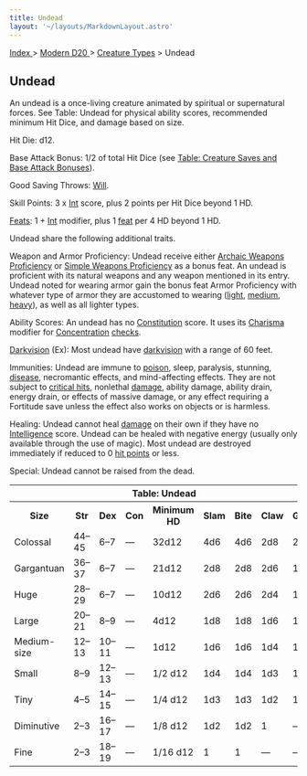 ```yaml
---
title: Undead
layout: '~/layouts/MarkdownLayout.astro'
---
```


[ Index ](/) > [ Modern D20 ](/modern.d20.srd) > [Creature Types](/modern.d20.srd/creature.types) > Undead

## Undead

An undead is a once-living creature animated by spiritual or supernatural
forces. See Table: Undead for physical ability scores, recommended minimum Hit
Dice, and damage based on size.

Hit Die: d12.

Base Attack Bonus: 1/2 of total Hit Dice (see [Table: Creature Saves and Base Attack Bonuses](/modern.d20.srd/combat/index)).

Good Saving Throws: [Will](/modern.d20.srd/basics/saving.throws).

Skill Points: 3 x [Int](/modern.d20.srd/basics/ability.scores) score, plus 2
points per Hit Dice beyond 1 HD.

[Feats](/modern.d20.srd/feats): 1 +
[Int](/modern.d20.srd/basics/ability.scores) modifier, plus 1
[feat](/modern.d20.srd/feats) per 4 HD beyond 1 HD.

Undead share the following additional traits.

Weapon and Armor Proficiency: Undead receive either [Archaic Weapons Proficiency](/modern.d20.srd/feats/archaic.weapons.proficiency) or [Simple Weapons Proficiency](/modern.d20.srd/feats/simple.weapons.proficiency) as a
bonus feat. An undead is proficient with its natural weapons and any weapon
mentioned in its entry. Undead noted for wearing armor gain the bonus feat
Armor Proficiency with whatever type of armor they are accustomed to wearing
([light](/modern.d20.srd/feats/armor.proficiency.light),
[medium](/modern.d20.srd/feats/armor.proficiency.medium),
[heavy](/modern.d20.srd/feats/armor.proficiency.heavy)), as well as all
lighter types.

Ability Scores: An undead has no
[Constitution](/modern.d20.srd/basics/ability.scores) score. It uses its
[Charisma](/modern.d20.srd/basics/ability.scores) modifier for
[Concentration](/modern.d20.srd/skills/concentration)
[checks](/modern.d20.srd/skills/skill.basics).

[Darkvision](/modern.d20.srd/special.abilities/darkvision) (Ex): Most undead
have [darkvision](/modern.d20.srd/special.abilities/darkvision) with a range
of 60 feet.

Immunities: Undead are immune to
[poison](/modern.d20.srd/environment.hazards/poison), sleep, paralysis,
stunning, [disease](/modern.d20.srd/environment.hazards/disease), necromantic
effects, and mind-affecting effects. They are not subject to [critical hits](/modern.d20.srd/combat/critical.hits), nonlethal
[damage](/modern.d20.srd/combat/damage), ability damage, ability drain, energy
drain, or effects of massive damage, or any effect requiring a Fortitude save
unless the effect also works on objects or is harmless.

Healing: Undead cannot heal [damage](/modern.d20.srd/combat/damage) on their
own if they have no [Intelligence](/modern.d20.srd/basics/ability.scores)
score. Undead can be healed with negative energy (usually only available
through the use of magic). Most undead are destroyed immediately if reduced to
0 [hit points](/modern.d20.srd/combat/hit.points) or less.

Special: Undead cannot be raised from the dead.


<table> <th colspan="9"> Table: Undead</th> <tr><th> Size</th><th> Str</th><th> Dex</th><th> Con</th><th> Minimum HD</th><th> Slam</th><th> Bite</th><th> Claw</th><th> Gore </th></tr> <tr><td> Colossal</td><td> 44–45</td><td> 6–7</td><td> —</td><td> 32d12</td><td> 4d6</td><td> 4d6</td><td> 2d8</td><td> 2d6 </td></tr> <tr class="shaded"><td> Gargantuan</td><td> 36–37</td><td> 6–7</td><td> —</td><td> 21d12</td><td> 2d8</td><td> 2d8</td><td> 2d6</td><td> 1d8 </td></tr> <tr><td> Huge</td><td> 28–29</td><td> 6–7</td><td> —</td><td> 10d12</td><td> 2d6</td><td> 2d6</td><td> 2d4</td><td> 1d6 </td></tr> <tr class="shaded"><td> Large</td><td> 20–21</td><td> 8–9</td><td> —</td><td> 4d12</td><td> 1d8</td><td> 1d8</td><td> 1d6</td><td> 1d4 </td></tr> <tr><td> Medium-size</td><td> 12–13</td><td> 10–11</td><td> —</td><td> 1d12</td><td> 1d6</td><td> 1d6</td><td> 1d4</td><td> 1d3 </td></tr> <tr class="shaded"><td> Small</td><td> 8–9</td><td> 12–13</td><td> —</td><td> 1/2 d12</td><td> 1d4</td><td> 1d4</td><td> 1d3</td><td> 1d2 </td></tr> <tr><td> Tiny</td><td> 4–5</td><td> 14–15</td><td> —</td><td> 1/4 d12</td><td> 1d3</td><td> 1d3</td><td> 1d2</td><td> 1 </td></tr> <tr class="shaded"><td> Diminutive</td><td> 2–3</td><td> 16–17</td><td> —</td><td> 1/8 d12</td><td> 1d2</td><td> 1d2</td><td> 1</td><td> — </td></tr> <tr><td> Fine</td><td> 2–3</td><td> 18–19</td><td> —</td><td> 1/16 d12</td><td> 1</td><td> 1</td><td> —</td><td> — </td></tr></table>


